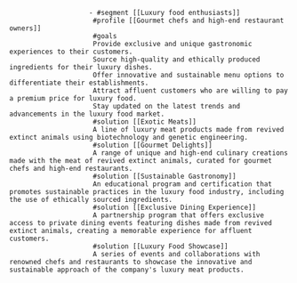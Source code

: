 						- #segment [[Luxury food enthusiasts]]
						 #profile [[Gourmet chefs and high-end restaurant owners]]
						 #goals
						 Provide exclusive and unique gastronomic experiences to their customers.
						 Source high-quality and ethically produced ingredients for their luxury dishes.
						 Offer innovative and sustainable menu options to differentiate their establishments.
						 Attract affluent customers who are willing to pay a premium price for luxury food.
						 Stay updated on the latest trends and advancements in the luxury food market.
						 #solution [[Exotic Meats]]
						 A line of luxury meat products made from revived extinct animals using biotechnology and genetic engineering.
						 #solution [[Gourmet Delights]]
						 A range of unique and high-end culinary creations made with the meat of revived extinct animals, curated for gourmet chefs and high-end restaurants.
						 #solution [[Sustainable Gastronomy]]
						 An educational program and certification that promotes sustainable practices in the luxury food industry, including the use of ethically sourced ingredients.
						 #solution [[Exclusive Dining Experience]]
						 A partnership program that offers exclusive access to private dining events featuring dishes made from revived extinct animals, creating a memorable experience for affluent customers.
						 #solution [[Luxury Food Showcase]]
						 A series of events and collaborations with renowned chefs and restaurants to showcase the innovative and sustainable approach of the company's luxury meat products.












